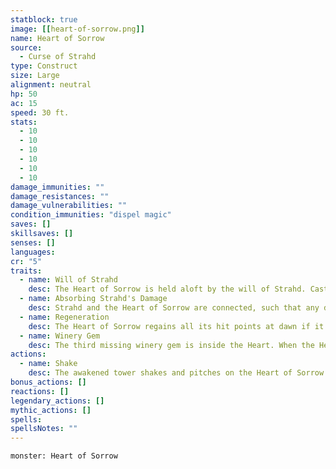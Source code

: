 ```yaml
---
statblock: true
image: [[heart-of-sorrow.png]]
name: Heart of Sorrow
source:
  - Curse of Strahd
type: Construct
size: Large
alignment: neutral
hp: 50
ac: 15
speed: 30 ft.
stats:
  - 10
  - 10
  - 10
  - 10
  - 10
  - 10
damage_immunities: ""
damage_resistances: ""
damage_vulnerabilities: ""
condition_immunities: "dispel magic"
saves: []
skillsaves: []
senses: []
languages:
cr: "5"
traits:
  - name: Will of Strahd
    desc: The Heart of Sorrow is held aloft by the will of Strahd. Casting dispel magic on it has no effect.
  - name: Absorbing Strahd's Damage
    desc: Strahd and the Heart of Sorrow are connected, such that any damage Strahd takes is transferred to the heart. If the heart absorbs damage that drops it to 0 hit points, it is destroyed, and Strahd takes any leftover damage.
  - name: Regeneration
    desc: The Heart of Sorrow regains all its hit points at dawn if it has at least 1 hit point remaining.
  - name: Winery Gem
    desc: The third missing winery gem is inside the Heart. When the Heart breaks and rains blood on the tower, a single, palm-sized, red gemstone rolls out too. As the players pick it up, the red corruption leaks away and it turns green.
actions:
  - name: Shake
    desc: The awakened tower shakes and pitches on the Heart of Sorrow's initiative count. Any creature on the stairs or hanging on a tower wall at the start of the heart's turn must succeed on a **DC 10 Dexterity** saving throw or fall to the base of the tower. Characters who are crawling on the staircase or who lie prone on the stairs succeed automatically.
bonus_actions: []
reactions: []
legendary_actions: []
mythic_actions: []
spells:
spellsNotes: ""
---
```


```statblock
monster: Heart of Sorrow
```